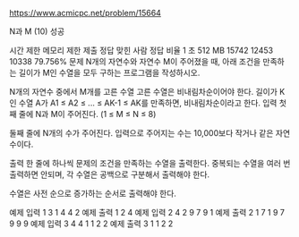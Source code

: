 https://www.acmicpc.net/problem/15664

N과 M (10) 성공

시간 제한	메모리 제한	제출	정답	맞힌 사람	정답 비율
1 초	512 MB	15742	12453	10338	79.756%
문제
N개의 자연수와 자연수 M이 주어졌을 때, 아래 조건을 만족하는 길이가 M인 수열을 모두 구하는 프로그램을 작성하시오.

N개의 자연수 중에서 M개를 고른 수열
고른 수열은 비내림차순이어야 한다.
길이가 K인 수열 A가 A1 ≤ A2 ≤ ... ≤ AK-1 ≤ AK를 만족하면, 비내림차순이라고 한다.
입력
첫째 줄에 N과 M이 주어진다. (1 ≤ M ≤ N ≤ 8)

둘째 줄에 N개의 수가 주어진다. 입력으로 주어지는 수는 10,000보다 작거나 같은 자연수이다.

출력
한 줄에 하나씩 문제의 조건을 만족하는 수열을 출력한다. 중복되는 수열을 여러 번 출력하면 안되며, 각 수열은 공백으로 구분해서 출력해야 한다.

수열은 사전 순으로 증가하는 순서로 출력해야 한다.

예제 입력 1
3 1
4 4 2
예제 출력 1
2
4
예제 입력 2
4 2
9 7 9 1
예제 출력 2
1 7
1 9
7 9
9 9
예제 입력 3
4 4
1 1 2 2
예제 출력 3
1 1 2 2
